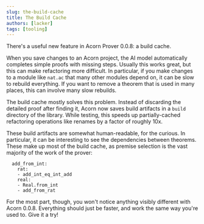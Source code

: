 ```yaml
---
slug: the-build-cache
title: The Build Cache
authors: [lacker]
tags: [tooling]
---
```


There's a useful new feature in Acorn Prover 0.0.8: a build cache.

When you save changes to an Acorn project, the AI model automatically completes simple proofs with missing steps. Usually this works great, but this can make refactoring more difficult. In particular, if you make changes to a module like `nat.ac` that many other modules depend on, it can be slow to rebuild everything. If you want to remove a theorem that is used in many places, this can involve many slow rebuilds.

The build cache mostly solves this problem. Instead of discarding the detailed proof after finding it, Acorn now saves build artifacts in a `build` directory of the library. While testing, this speeds up partially-cached refactoring operations like renames by a factor of roughly 10x.

These build artifacts are somewhat human-readable, for the curious. In particular, it can be interesting to see the dependencies between theorems. These make up most of the build cache, as premise selection is the vast majority of the work of the prover:

```
  add_from_int:
    rat:
    - add_int_eq_int_add
    real:
    - Real.from_int
    - add_from_rat
```

For the most part, though, you won't notice anything visibly different with Acorn 0.0.8. Everything should just be faster, and work the same way you're used to. Give it a try!
